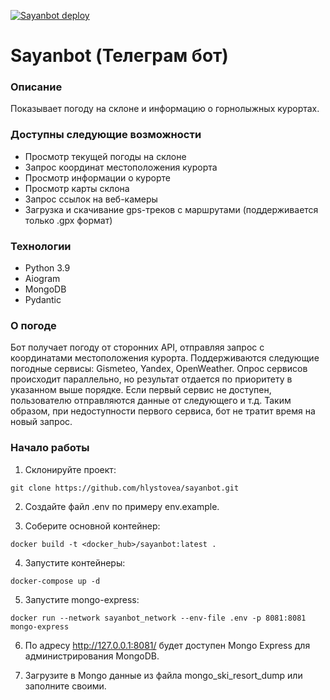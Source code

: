 [![Sayanbot deploy](https://github.com/hlystovea/sayanbot/actions/workflows/main.yml/badge.svg)](https://github.com/hlystovea/sayanbot/actions/workflows/main.yml)

# Sayanbot (Телеграм бот)

### Описание
Показывает погоду на склоне и информацию о горнолыжных курортах.

### Доступны следующие возможности
- Просмотр текущей погоды на склоне
- Запрос координат местоположения курорта
- Просмотр информации о курорте
- Просмотр карты склона
- Запрос ссылок на веб-камеры
- Загрузка и скачивание gps-треков с маршрутами (поддерживается только .gpx формат)

### Технологии
- Python 3.9
- Aiogram
- MongoDB
- Pydantic

### О погоде
Бот получает погоду от сторонних API, отправляя запрос c координатами местоположения курорта. Поддерживаются следующие погодные сервисы: Gismeteo, Yandex, OpenWeather. Опрос сервисов происходит параллельно, но результат отдается по приоритету в указанном выше порядке. Если первый сервис не доступен, пользователю отправляются данные от следующего и т.д. Таким образом, при недоступности первого сервиса, бот не тратит время на новый запрос. 

### Начало работы

1. Склонируйте проект:

```git clone https://github.com/hlystovea/sayanbot.git```  


2. Создайте файл .env по примеру env.example.


3. Соберите основной контейнер:

```docker build -t <docker_hub>/sayanbot:latest .```


4. Запустите контейнеры:

```docker-compose up -d```


5. Запустите mongo-express:

```docker run --network sayanbot_network --env-file .env -p 8081:8081 mongo-express```


6. По адресу http://127.0.0.1:8081/ будет доступен Mongo Express для администрирования MongoDB.


7. Загрузите в Mongo данные из файла mongo_ski_resort_dump или заполните своими.


